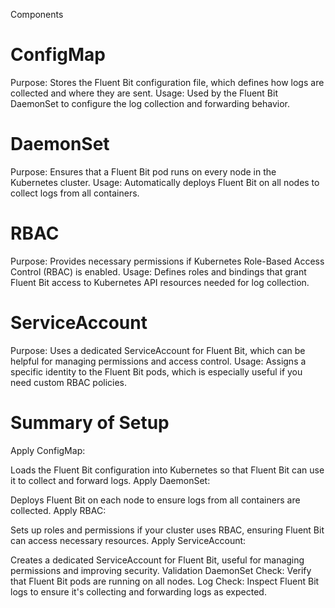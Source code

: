Components

# ConfigMap

Purpose: Stores the Fluent Bit configuration file, which defines how logs are collected and where they are sent.
Usage: Used by the Fluent Bit DaemonSet to configure the log collection and forwarding behavior.

# DaemonSet

Purpose: Ensures that a Fluent Bit pod runs on every node in the Kubernetes cluster.
Usage: Automatically deploys Fluent Bit on all nodes to collect logs from all containers.

# RBAC 

Purpose: Provides necessary permissions if Kubernetes Role-Based Access Control (RBAC) is enabled.
Usage: Defines roles and bindings that grant Fluent Bit access to Kubernetes API resources needed for log collection.

# ServiceAccount

Purpose: Uses a dedicated ServiceAccount for Fluent Bit, which can be helpful for managing permissions and access control.
Usage: Assigns a specific identity to the Fluent Bit pods, which is especially useful if you need custom RBAC policies.

# Summary of Setup

Apply ConfigMap:

Loads the Fluent Bit configuration into Kubernetes so that Fluent Bit can use it to collect and forward logs.
Apply DaemonSet:

Deploys Fluent Bit on each node to ensure logs from all containers are collected.
Apply RBAC:

Sets up roles and permissions if your cluster uses RBAC, ensuring Fluent Bit can access necessary resources.
Apply ServiceAccount:

Creates a dedicated ServiceAccount for Fluent Bit, useful for managing permissions and improving security.
Validation
DaemonSet Check: Verify that Fluent Bit pods are running on all nodes.
Log Check: Inspect Fluent Bit logs to ensure it's collecting and forwarding logs as expected.